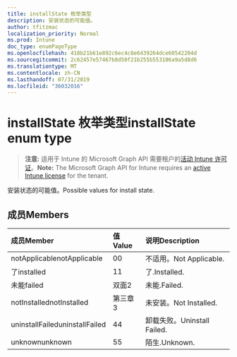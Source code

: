 ```yaml
---
title: installState 枚举类型
description: 安装状态的可能值。
author: tfitzmac
localization_priority: Normal
ms.prod: Intune
doc_type: enumPageType
ms.openlocfilehash: 418b21b61e892c6ec4c8e6439264dce60542204d
ms.sourcegitcommit: 2c62457e57467b8d50f21b255b553106a9a5d8d6
ms.translationtype: MT
ms.contentlocale: zh-CN
ms.lasthandoff: 07/31/2019
ms.locfileid: "36032016"
---
```

# <a name="installstate-enum-type"></a><span data-ttu-id="6420b-103">installState 枚举类型</span><span class="sxs-lookup"><span data-stu-id="6420b-103">installState enum type</span></span>

> <span data-ttu-id="6420b-104">**注意:** 适用于 Intune 的 Microsoft Graph API 需要租户的[活动 Intune 许可证](https://go.microsoft.com/fwlink/?linkid=839381)。</span><span class="sxs-lookup"><span data-stu-id="6420b-104">**Note:** The Microsoft Graph API for Intune requires an [active Intune license](https://go.microsoft.com/fwlink/?linkid=839381) for the tenant.</span></span>

<span data-ttu-id="6420b-105">安装状态的可能值。</span><span class="sxs-lookup"><span data-stu-id="6420b-105">Possible values for install state.</span></span>

## <a name="members"></a><span data-ttu-id="6420b-106">成员</span><span class="sxs-lookup"><span data-stu-id="6420b-106">Members</span></span>
|<span data-ttu-id="6420b-107">成员</span><span class="sxs-lookup"><span data-stu-id="6420b-107">Member</span></span>|<span data-ttu-id="6420b-108">值</span><span class="sxs-lookup"><span data-stu-id="6420b-108">Value</span></span>|<span data-ttu-id="6420b-109">说明</span><span class="sxs-lookup"><span data-stu-id="6420b-109">Description</span></span>|
|:---|:---|:---|
|<span data-ttu-id="6420b-110">notApplicable</span><span class="sxs-lookup"><span data-stu-id="6420b-110">notApplicable</span></span>|<span data-ttu-id="6420b-111">0</span><span class="sxs-lookup"><span data-stu-id="6420b-111">0</span></span>|<span data-ttu-id="6420b-112">不适用。</span><span class="sxs-lookup"><span data-stu-id="6420b-112">Not Applicable.</span></span>|
|<span data-ttu-id="6420b-113">了</span><span class="sxs-lookup"><span data-stu-id="6420b-113">installed</span></span>|<span data-ttu-id="6420b-114">1</span><span class="sxs-lookup"><span data-stu-id="6420b-114">1</span></span>|<span data-ttu-id="6420b-115">了.</span><span class="sxs-lookup"><span data-stu-id="6420b-115">Installed.</span></span>|
|<span data-ttu-id="6420b-116">未能</span><span class="sxs-lookup"><span data-stu-id="6420b-116">failed</span></span>|<span data-ttu-id="6420b-117">双面</span><span class="sxs-lookup"><span data-stu-id="6420b-117">2</span></span>|<span data-ttu-id="6420b-118">未能.</span><span class="sxs-lookup"><span data-stu-id="6420b-118">Failed.</span></span>|
|<span data-ttu-id="6420b-119">notInstalled</span><span class="sxs-lookup"><span data-stu-id="6420b-119">notInstalled</span></span>|<span data-ttu-id="6420b-120">第三章</span><span class="sxs-lookup"><span data-stu-id="6420b-120">3</span></span>|<span data-ttu-id="6420b-121">未安装。</span><span class="sxs-lookup"><span data-stu-id="6420b-121">Not Installed.</span></span>|
|<span data-ttu-id="6420b-122">uninstallFailed</span><span class="sxs-lookup"><span data-stu-id="6420b-122">uninstallFailed</span></span>|<span data-ttu-id="6420b-123">4</span><span class="sxs-lookup"><span data-stu-id="6420b-123">4</span></span>|<span data-ttu-id="6420b-124">卸载失败。</span><span class="sxs-lookup"><span data-stu-id="6420b-124">Uninstall Failed.</span></span>|
|<span data-ttu-id="6420b-125">unknown</span><span class="sxs-lookup"><span data-stu-id="6420b-125">unknown</span></span>|<span data-ttu-id="6420b-126">5</span><span class="sxs-lookup"><span data-stu-id="6420b-126">5</span></span>|<span data-ttu-id="6420b-127">陌生.</span><span class="sxs-lookup"><span data-stu-id="6420b-127">Unknown.</span></span>|



